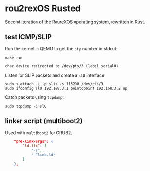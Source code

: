 # rou2rexOS Rusted

Second iteration of the RoureXOS operating system, rewritten in Rust.

## test ICMP/SLIP 

Run the kernel in QEMU to get the `pty` number in stdout:

```
make run

char device redirected to /dev/pts/3 (label serial0)
```

Listen for SLIP packets and create a `sl0` interface:

```
sudo slattach -L -p slip -s 115200 /dev/pts/3
sudo ifconfig sl0 192.168.3.1 pointopoint 192.168.3.2 up
```

Catch packets using `tcpdump`:

```
sudo tcpdump -i sl0
```

## linker script (multiboot2)

Used with `multiboot2` for GRUB2.

```json
	"pre-link-args": {
		"ld.lld": [
			"-n",
			"-Tlink.ld"
		]
	},
```
